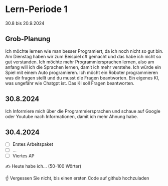 # Lern-Periode 1

30.8 bis 20.9.2024

## Grob-Planung

Ich möchte lernen wie man besser Programiert, da ich noch nicht so gut bin. Am Dienstag haben wir zum Beispiel c# gemacht und das habe ich nicht so gut verstanden. Ich möchte mehr Programmiersprachen lernen, also am anfang will ich die Sprachen lernen, damit ich mehr verstehe. Ich würde ein Spiel mit einem Auto programieren. Ich möcht ein Roboter programmieren was dir fragen stellt und du musst die Fragen beantworten. Ein eigenes KI, was ungefähr wie Chatgpt ist. Das KI soll Fragen beantworten. 

## 30.8.2024
Ich Informiere mich über die Programmiersprachen und schaue auf Google oder Youtube nach Informationen, damit ich mehr Ahnung habe.




## 30.4.2024

- [ ] Erstes Arbeitspaket
- [ ] ...
- [ ] Viertes AP

✍️ Heute habe ich... (50-100 Wörter)

☝️ Vergessen Sie nicht, bis einen ersten Code auf github hochzuladen
